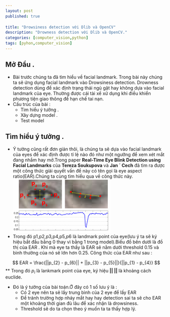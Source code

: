 ```yaml
---
layout: post
published: true

title: "Drowsiness detection với Dlib và OpenCV"
description: "Drowness detection với Dlib và OpenCV."
categories: [computer_vision,python]
tags: [pyhon,computer_vision]
---
```

## Mở Đầu .
* Bài trước chúng ta đã tìm hiểu về facial landmark. Trong bài này chúng ta sẽ ứng dụng facial landmark vào Drowsiness detection. Drowness detection
dùng để xác định trạng thái ngủ gật hay không dựa vào facial landmark của eye. Thường được cái tài xế xử dụng khi điều khiển phương tiện giao
thông để hạn chế tai nạn.
* Cấu trúc của bài :
  * Tìm hiểu ý tưởng .
  * Xây dựng model .
  * Test model
## Tìm hiểu ý tưởng .
* Ý tưởng cũng rất đơn giản thôi, là chúng ta sẽ dựa vào facial landmark của eyes để xác định được tỉ lệ nào đó như một ngưỡng để xem xét
mắt đang nhắm hay mở.Trong paper **Real-Time Eye Blink Detection using Facial Landmarks** của **Tereza Soukupova** và **Jan ´ Cech** đã
tìm ra được một công thức giải quyết vấn đề này có tên gọi là eye aspect ratio(EAR).Chúng ta cùng tìm hiểu qua về công thức này.
![drowsiness1](/assets/images/drowness1.jpg)
* Trong đó p1,p2,p3,p4,p5,p6 là landmark point của eye(lưu ý ta sẽ ký hiệu bắt đầu bằng 0 thay vì bằng 1 trong model).Biểu đồ bên dưới là đồ thị của EAR . Khi mà eye ta thấy là EAR sẽ nằm dưới threshold 0.15 và bình thường của nó sẽ lớn hơn 0.25. Công thức của EAR như sau :

$$
EAR =  \frac{||p_{2} - p_{6}|| + ||p_{3} - p_{5}||}{||p_{1} - p_{4}}
$$
   ** Trong đó $p_{i}$ là lankmark point của eye, ký hiệu **|| ||** là khoảng cách euclide.
* Đó là ý tưởng của bài toán.Ở đây có 1 số lưu ý là :
   * Có 2 eye nên ta sẽ lấy trung bình của 2 eye để lấy EAR
   * Để tránh trường hợp nháy mắt hay hay detection sai ta sẽ cho EAR một khoảng thời gian đủ lâu để xác nhận là drowsiness.
   * Threshold sẽ do ta chọn theo ý muốn ta ta thấy hợp lý.
